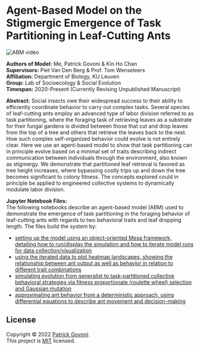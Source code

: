 # Agent-Based Model on the Stigmergic Emergence of Task Partitioning in Leaf-Cutting Ants

![ABM video](./title_video.gif)

**Authors of Model:** Me, Patrick Govoni & Kin Ho Chan <br>
**Supervisors:** Piet Van Den Berg & Prof. Tom Wenseleers <br>
**Affiliation:** Department of Biology, KU Leuven <br>
**Group:** Lab of Socioecology & Social Evolution <br>
**Timespan:** 2020-Present (Currently Revising Unpublished Manuscript)

**Abstract:** Social insects owe their widespread success to their ability to efficiently coordinate behavior to carry out complex tasks. Several species of leaf-cutting ants employ an advanced type of labor division referred to as task partitioning, where the foraging task of retrieving leaves as a substrate for their fungal gardens is divided between those that cut and drop leaves from the top of a tree and others that retrieve the leaves back to the nest. How such complex self-organized behavior could evolve is not entirely clear. Here we use an agent-based model to show that task partitioning can in principle evolve based on a minimal set of traits describing indirect communication between individuals through the environment, also known as stigmergy. We demonstrate that partitioned leaf retrieval is favored as tree height increases, where bypassing costly trips up and down the tree becomes significant to colony fitness. The concepts explored could in principle be applied to engineered collective systems to dynamically modulate labor division.

**Jupyter Notebook Files:** <br>
The following notebooks describe an agent-based model (ABM) used to demonstrate the emergence of task partitioning in the foraging behavior of leaf-cutting ants with regards to two behavioral traits and leaf dropping length. The files build the system by:

- [setting up the model using an object-oriented Mesa framework, detailing how to run/display the simulation and how to iterate model runs for data collection/visualization](https://nbviewer.org/github/pgovoni21/ants-task-partitioning-ABM/blob/main/ABM.ipynb)
- [using the iterated data to plot heatmap landscapes, showing the relationship between ant output as well as behavior in relation to different trait combinations](https://nbviewer.org/github/pgovoni21/ants-task-partitioning-ABM/blob/main/landscapes.ipynb)
- [simulating evolution from generalist to task-partitioned collective behavioral strategies via fitness proportionate (roulette wheel) selection and Gaussian mutation](https://nbviewer.org/github/pgovoni21/ants-task-partitioning-ABM/blob/main/evolution.ipynb)
- [approximating ant behavior from a deterministic approach, using differential equations to describe ant movement and decision-making](https://nbviewer.org/github/pgovoni21/ants-task-partitioning-ABM/blob/main/deterministic-approx.ipynb)

## License

Copyright © 2022 [Patrick Govoni](https://github.com/pgovoni21). <br />
This project is [MIT](https://github.com/pgovoni21/ABKinase-bistability-traveling-front-dynamics/blob/main/LICENSE) licensed.
